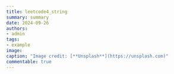 ```yaml
---
title: leetcode4_string
summary: summary
date: 2024-09-26
authors:
- admin
tags:
- example
image:
caption: "Image credit: [**Unsplash**](https://unsplash.com)"
commentable: true
---
```

